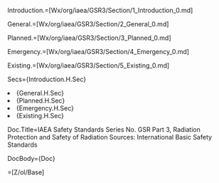 Introduction.=[Wx/org/iaea/GSR3/Section/1_Introduction_0.md]

General.=[Wx/org/iaea/GSR3/Section/2_General_0.md]

Planned.=[Wx/org/iaea/GSR3/Section/3_Planned_0.md]

Emergency.=[Wx/org/iaea/GSR3/Section/4_Emergency_0.md]

Existing.=[Wx/org/iaea/GSR3/Section/5_Existing_0.md]

Secs={Introduction.H.Sec}<li>{General.H.Sec}<li>{Planned.H.Sec}<li>{Emergency.H.Sec}<li>{Existing.H.Sec}

Doc.Title=IAEA Safety Standards Series No. GSR Part 3, Radiation Protection and Safety of Radiation Sources: International Basic Safety Standards 

DocBody={Doc}

=[Z/ol/Base]